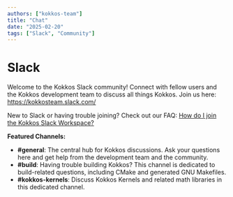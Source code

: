 ```yaml
---
authors: ["kokkos-team"]
title: "Chat"
date: "2025-02-20"
tags: ["Slack", "Community"]
---
```


# Slack

Welcome to the Kokkos Slack community!  Connect with fellow users and the
Kokkos development team to discuss all things Kokkos.
Join us here: <https://kokkosteam.slack.com/>

New to Slack or having trouble joining?
Check out our FAQ: [How do I join the Kokkos Slack
Workspace?](https://kokkos.org/kokkos-core-wiki/faq.html)

**Featured Channels:**

* **\#general**: The central hub for Kokkos discussions. Ask your questions
  here and get help from the development team and the community.
* **\#build**: Having trouble building Kokkos? This channel is dedicated to
  build-related questions, including CMake and generated GNU Makefiles.
* **\#kokkos-kernels**: Discuss Kokkos Kernels and related math libraries in
  this dedicated channel.

